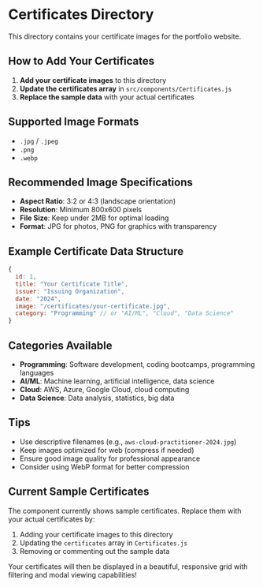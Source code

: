 # Certificates Directory

This directory contains your certificate images for the portfolio website.

## How to Add Your Certificates

1. **Add your certificate images** to this directory
2. **Update the certificates array** in `src/components/Certificates.js`
3. **Replace the sample data** with your actual certificates

## Supported Image Formats

- `.jpg` / `.jpeg`
- `.png`
- `.webp`

## Recommended Image Specifications

- **Aspect Ratio**: 3:2 or 4:3 (landscape orientation)
- **Resolution**: Minimum 800x600 pixels
- **File Size**: Keep under 2MB for optimal loading
- **Format**: JPG for photos, PNG for graphics with transparency

## Example Certificate Data Structure

```javascript
{
  id: 1,
  title: "Your Certificate Title",
  issuer: "Issuing Organization",
  date: "2024",
  image: "/certificates/your-certificate.jpg",
  category: "Programming" // or "AI/ML", "Cloud", "Data Science"
}
```

## Categories Available

- **Programming**: Software development, coding bootcamps, programming languages
- **AI/ML**: Machine learning, artificial intelligence, data science
- **Cloud**: AWS, Azure, Google Cloud, cloud computing
- **Data Science**: Data analysis, statistics, big data

## Tips

- Use descriptive filenames (e.g., `aws-cloud-practitioner-2024.jpg`)
- Keep images optimized for web (compress if needed)
- Ensure good image quality for professional appearance
- Consider using WebP format for better compression

## Current Sample Certificates

The component currently shows sample certificates. Replace them with your actual certificates by:

1. Adding your certificate images to this directory
2. Updating the `certificates` array in `Certificates.js`
3. Removing or commenting out the sample data

Your certificates will then be displayed in a beautiful, responsive grid with filtering and modal viewing capabilities!
